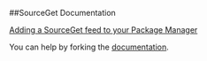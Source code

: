 ##SourceGet Documentation

[Adding a SourceGet feed to your Package Manager](/help/add-feed)









You can help by forking the [documentation](https://github.com/Buildstarted/SourceGet-Documentation).